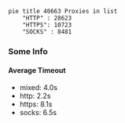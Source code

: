 
```mermaid
pie title 40663 Proxies in list
    "HTTP" : 28623
    "HTTPS": 10723
    "SOCKS" : 8481
```

### Some Info
#### Average Timeout

- mixed: 4.0s
- http: 2.2s
- https: 8.1s
- socks: 6.5s